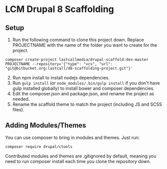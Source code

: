 LCM Drupal 8 Scaffolding
========================

Setup
-----

1. Run the following command to clone this project down.  Replace PROJECTNAME with the name of the folder you want to create for the project.
  ```
  composer create-project lastcallmedia/drupal-scaffold:dev-master PROJECTNAME --repository='{"type": "vcs", "url": "git@bitbucket.org:lastcall/d8-scaffolding-project.git"}'
  ```
2. Run npm install to install nodejs dependencies.
3. Run `gulp install` (or `node_modules/.bin/gulp install` if you don't have gulp installed globally) to install bower and composer dependencies.
4. Edit the composer.json and package.json, and rename the project as needed.
5. Rename the scaffold theme to match the project (including JS and SCSS files).

Adding Modules/Themes
---------------------
You can use composer to bring in modules and themes.  Just run:

```
composer require drupal/ctools
```
Contributed modules and themes are .gitignored by default, meaning you need to run composer install each time you clone the repository down.